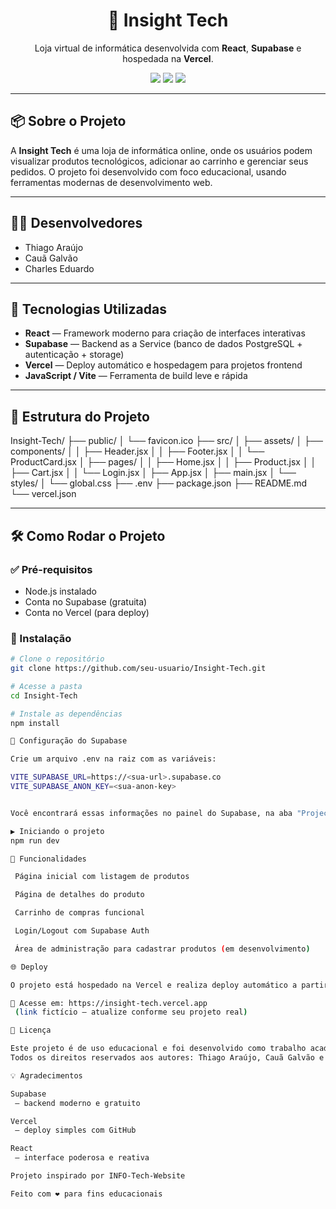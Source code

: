 <h1 align="center">🛒 Insight Tech</h1>
<p align="center">
  Loja virtual de informática desenvolvida com <strong>React</strong>, <strong>Supabase</strong> e hospedada na <strong>Vercel</strong>.
</p>

<p align="center">
  <img src="https://img.shields.io/badge/React-20232A?style=for-the-badge&logo=react&logoColor=61DAFB" />
  <img src="https://img.shields.io/badge/Supabase-3FCF8E?style=for-the-badge&logo=supabase&logoColor=ffffff" />
  <img src="https://img.shields.io/badge/Vercel-000000?style=for-the-badge&logo=vercel&logoColor=ffffff" />
</p>

---

## 📦 Sobre o Projeto

A **Insight Tech** é uma loja de informática online, onde os usuários podem visualizar produtos tecnológicos, adicionar ao carrinho e gerenciar seus pedidos. O projeto foi desenvolvido com foco educacional, usando ferramentas modernas de desenvolvimento web.

---

## 👨‍💻 Desenvolvedores

- Thiago Araújo  
- Cauã Galvão  
- Charles Eduardo  

---

## 🚀 Tecnologias Utilizadas

- **React** — Framework moderno para criação de interfaces interativas
- **Supabase** — Backend as a Service (banco de dados PostgreSQL + autenticação + storage)
- **Vercel** — Deploy automático e hospedagem para projetos frontend
- **JavaScript / Vite** — Ferramenta de build leve e rápida


---

## 📁 Estrutura do Projeto

Insight-Tech/
├── public/
│ └── favicon.ico
├── src/
│ ├── assets/
│ ├── components/
│ │ ├── Header.jsx
│ │ ├── Footer.jsx
│ │ └── ProductCard.jsx
│ ├── pages/
│ │ ├── Home.jsx
│ │ ├── Product.jsx
│ │ ├── Cart.jsx
│ │ └── Login.jsx
│ ├── App.jsx
│ ├── main.jsx
│ └── styles/
│ └── global.css
├── .env
├── package.json
├── README.md
└── vercel.json


---

## 🛠️ Como Rodar o Projeto

### ✅ Pré-requisitos

- Node.js instalado
- Conta no Supabase (gratuita)
- Conta no Vercel (para deploy)

### 🔧 Instalação

```bash
# Clone o repositório
git clone https://github.com/seu-usuario/Insight-Tech.git

# Acesse a pasta
cd Insight-Tech

# Instale as dependências
npm install

🔐 Configuração do Supabase

Crie um arquivo .env na raiz com as variáveis:

VITE_SUPABASE_URL=https://<sua-url>.supabase.co
VITE_SUPABASE_ANON_KEY=<sua-anon-key>


Você encontrará essas informações no painel do Supabase, na aba "Project Settings" > "API".

▶️ Iniciando o projeto
npm run dev

🧪 Funcionalidades

 Página inicial com listagem de produtos

 Página de detalhes do produto

 Carrinho de compras funcional

 Login/Logout com Supabase Auth

 Área de administração para cadastrar produtos (em desenvolvimento)

🌐 Deploy

O projeto está hospedado na Vercel e realiza deploy automático a partir da branch main.

🔗 Acesse em: https://insight-tech.vercel.app
 (link fictício — atualize conforme seu projeto real)

📄 Licença

Este projeto é de uso educacional e foi desenvolvido como trabalho acadêmico.
Todos os direitos reservados aos autores: Thiago Araújo, Cauã Galvão e Charles Eduardo.

💡 Agradecimentos

Supabase
 — backend moderno e gratuito

Vercel
 — deploy simples com GitHub

React
 — interface poderosa e reativa

Projeto inspirado por INFO-Tech-Website

Feito com ❤️ para fins educacionais

```

